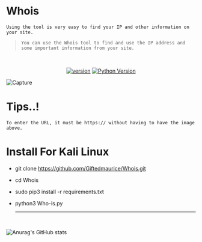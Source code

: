 # Whois 
`Using the tool is very easy to find your IP and other information on your site.`
> `You can use the Whois tool to find and use the IP address and some important information from your site.`
<br>
<p align='center'>
<a href="https://github.com/Giftedmaurice/Whois"><img src="https://img.shields.io/badge/Version-2.0.1-brightgreen.svg?style=style=flat-square" alt="version"></a>
<a href="https://github.com/Giftedmaurice/Whois"><img src="https://img.shields.io/badge/python-3.11.3-orange.svg?style=style=flat-square" alt="Python Version"></a> 
</p>

![Capture](https://github.com/ERO-HACK/Whois/assets/72475141/a7e74882-6b95-4025-95c4-40b9e566a7cb)
<br>

# Tips..!
`To enter the URL, it must be https:// without having to have the image above.`

# Install For Kali Linux
- git clone https://github.com/Giftedmaurice/Whois.git
- cd Whois
- sudo pip3 install -r requirements.txt
- python3 Who-is.py

    -----------------------------------------------------------
<br>

![Anurag's GitHub stats](https://github-readme-stats.vercel.app/api?username=Giftedmaurice&theme=merko&show_icons=true)











